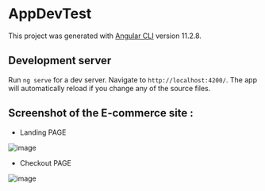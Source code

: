 # AppDevTest

This project was generated with [Angular CLI](https://github.com/angular/angular-cli) version 11.2.8.

## Development server

Run `ng serve` for a dev server. Navigate to `http://localhost:4200/`. The app will automatically reload if you change any of the source files.



## Screenshot of the E-commerce site :

- Landing PAGE

![image](https://user-images.githubusercontent.com/41516169/132140641-d3e33588-3f77-4b73-bda8-b00e7ba37360.png)


- Checkout PAGE

![image](https://user-images.githubusercontent.com/41516169/132140686-e02a45d6-9a01-4f3e-9de8-ecaaf4e2dad8.png)


